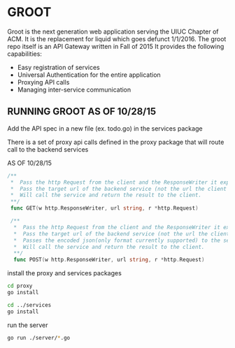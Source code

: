 # GROOT

Groot is the next generation web application serving the UIUC Chapter of ACM.
It is the replacement for liquid which goes defunct 1/1/2016.
The groot repo itself is an API Gateway written in Fall of 2015
It provides the following capabilities:
  * Easy registration of services
  * Universal Authentication for the entire application
  * Proxying API calls
  * Managing inter-service communication



## RUNNING GROOT AS OF 10/28/15

Add the API spec in a new file (ex. todo.go) in the services package

There is a set of proxy api calls defined in the proxy package that will route call to the backend services

AS OF 10/28/15
```go
/**
 *  Pass the http Request from the client and the ResponseWriter it expects
 *  Pass the target url of the backend service (not the url the client called)
 *  Will call the service and return the result to the client.
 **/
 func GET(w http.ResponseWriter, url string, r *http.Request)

 /**
  *  Pass the http Request from the client and the ResponseWriter it expects
  *  Pass the target url of the backend service (not the url the client called)
  *  Passes the encoded json(only format currently supported) to the service.
  *  Will call the service and return the result to the client.
  **/
  func POST(w http.ResponseWriter, url string, r *http.Request)
```

install the proxy and services packages

```sh
cd proxy
go install

cd ../services
go install
```

run the server

```sh
go run ./server/*.go
```
